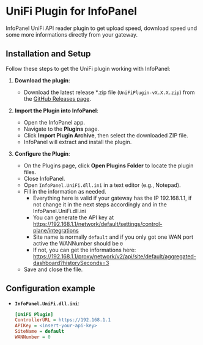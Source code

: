 # UniFi Plugin for InfoPanel

InfoPanel UniFi API reader plugin to get upload speed, download speed und some more informations directly from your gateway.

## Installation and Setup
Follow these steps to get the UniFi plugin working with InfoPanel:

1. **Download the plugin**:
   - Download the latest release \*.zip file (`UniFiPlugin-vX.X.X.zip`) from the [GitHub Releases page](https://github.com/markuskonojacki/InfoPanel.UniFi/releases).

2. **Import the Plugin into InfoPanel**:
   - Open the InfoPanel app.
   - Navigate to the **Plugins** page.
   - Click **Import Plugin Archive**, then select the downloaded ZIP file.
   - InfoPanel will extract and install the plugin.

3. **Configure the Plugin**:
   - On the Plugins page, click **Open Plugins Folder** to locate the plugin files.
   - Close InfoPanel.
   - Open `InfoPanel.UniFi.dll.ini` in a text editor (e.g., Notepad).
   - Fill in the information as needed.
     - Everything here is valid if your gateway has the IP 192.168.1.1, if not change it in the next steps accordingly and in the InfoPanel.UniFi.dll.ini
     - You can generate the API key at https://192.168.1.1/network/default/settings/control-plane/integrations
     - Site name is normally `default` and if you only got one WAN port active the WANNumber should be `0`
     - If not, you can get the informations here: https://192.168.1.1/proxy/network/v2/api/site/default/aggregated-dashboard?historySeconds=3
   - Save and close the file.

## Configuration example
- **`InfoPanel.UniFi.dll.ini`**:
  ```ini
  [UniFi Plugin]
  ControllerURL = https://192.168.1.1
  APIKey = <insert-your-api-key>
  SiteName = default
  WANNumber = 0
  ```

